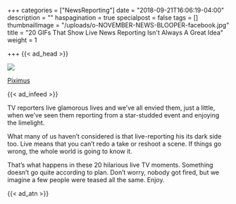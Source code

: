+++
categories = ["NewsReporting"]
date = "2018-09-21T16:06:19-04:00"
description = ""
haspagination = true
specialpost = false
tags = []
thumbnailImage = "/uploads/o-NOVEMBER-NEWS-BLOOPER-facebook.jpg"
title = "20 GIFs That Show Live News Reporting Isn't Always A Great Idea"
weight = 1

+++
{{< ad_head >}}

![](/uploads/1iTIMmraWBJ1uaFG-min-1.gif)

[Piximus](https://piximus.net/others/these-gifs-captured-the-most-hilarious-news-moments-ever)

{{< ad_infeed >}}

TV reporters live glamorous lives and we’ve all envied them, just a little, when we’ve seen them reporting from a star-studded event and enjoying the limelight.

What many of us haven’t considered is that live-reporting his its dark side too. Live means that you can’t redo a take or reshoot a scene. If things go wrong, the whole world is going to know it.

That’s what happens in these 20 hilarious live TV moments. Something doesn’t go quite according to plan. Don’t worry, nobody got fired, but we imagine a few people were teased all the same. Enjoy.

{{< ad_atn >}}
